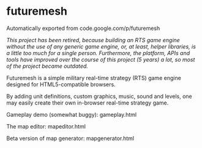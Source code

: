 # futuremesh

Automatically exported from code.google.com/p/futuremesh

*This project has been retired, because building an RTS game engine without the
use of any generic game engine, or, at least, helper libraries, is a little too
much for a single person. Furthermore, the platform, APIs and tools have
improved over the course of this project (5 years) a lot, so most of the
project became outdated.*

Futuremesh is a simple military real-time strategy (RTS) game engine designed
for HTML5-compatible browsers.

By adding unit definitions, custom graphics, music, sound and levels, one may
easily create their own in-browser real-time strategy game.

Gameplay demo (somewhat buggy): gameplay.html

The map editor: mapeditor.html

Beta version of map generator: mapgenerator.html
